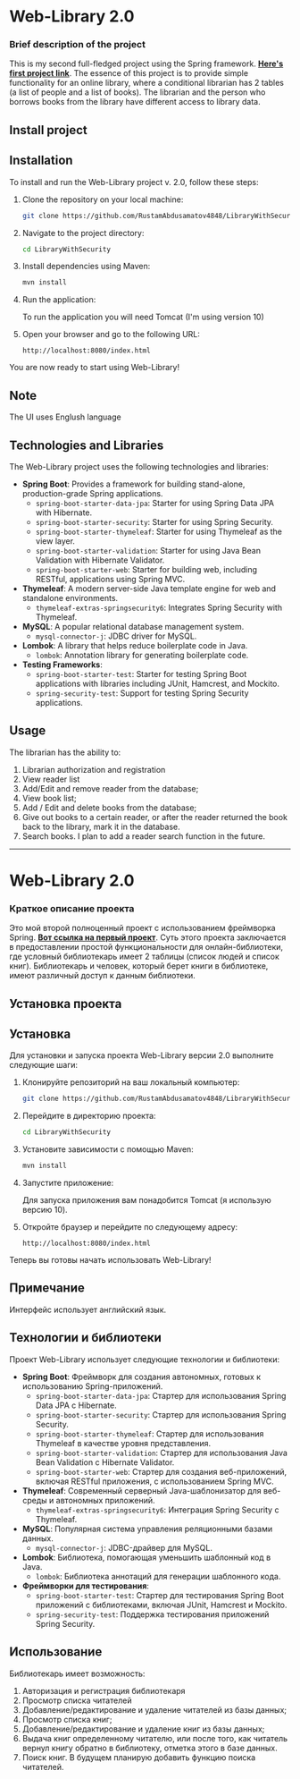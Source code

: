 # Web-Library 2.0

### **Brief description of the project**

This is my second full-fledged project using the Spring framework. **[Here's first project link](https://github.com/RustamAbdusamatov4848/LibraryWithJDBCTemplate)**. 
The essence of this project is to provide simple functionality for an online library, where a conditional librarian has 2 tables (a list of people and a list of books). 
The librarian and the person who borrows books from the library have different access to library data.

## Install project

## Installation

To install and run the Web-Library project v. 2.0, follow these steps:

1. Clone the repository on your local machine:

    ```bash
    git clone https://github.com/RustamAbdusamatov4848/LibraryWithSecurity.git
    ```

2. Navigate to the project directory:

    ```bash
    cd LibraryWithSecurity
    ```

3. Install dependencies using Maven:

    ```bash
    mvn install
    ```

4. Run the application:
   
    To run the application you will need Tomcat (I'm using version 10)

5. Open your browser and go to the following URL:

    ```
    http://localhost:8080/index.html
    ```

You are now ready to start using Web-Library!

## Note
The UI uses Englush language

## Technologies and Libraries

The Web-Library project uses the following technologies and libraries:

- **Spring Boot**: Provides a framework for building stand-alone, production-grade Spring applications.
  - `spring-boot-starter-data-jpa`: Starter for using Spring Data JPA with Hibernate.
  - `spring-boot-starter-security`: Starter for using Spring Security.
  - `spring-boot-starter-thymeleaf`: Starter for using Thymeleaf as the view layer.
  - `spring-boot-starter-validation`: Starter for using Java Bean Validation with Hibernate Validator.
  - `spring-boot-starter-web`: Starter for building web, including RESTful, applications using Spring MVC.
- **Thymeleaf**: A modern server-side Java template engine for web and standalone environments.
  - `thymeleaf-extras-springsecurity6`: Integrates Spring Security with Thymeleaf.
- **MySQL**: A popular relational database management system.
  - `mysql-connector-j`: JDBC driver for MySQL.
- **Lombok**: A library that helps reduce boilerplate code in Java.
  - `lombok`: Annotation library for generating boilerplate code.
- **Testing Frameworks**:
  - `spring-boot-starter-test`: Starter for testing Spring Boot applications with libraries including JUnit, Hamcrest, and Mockito.
  - `spring-security-test`: Support for testing Spring Security applications.


## Usage
The librarian has the ability to:

1. Librarian authorization and registration
2. View reader list
3. Add/Edit and remove reader from the database;
4. View book list;
5. Add / Edit and delete books from the database;
6. Give out books to a certain reader, or after the reader returned the book back to the library, mark it in the database.
7. Search books. I plan to add a reader search function in the future.

---

# Web-Library 2.0

### **Краткое описание проекта**

Это мой второй полноценный проект с использованием фреймворка Spring. **[Вот ссылка на первый проект](https://github.com/RustamAbdusamatov4848/LibraryWithJDBCTemplate)**.
Суть этого проекта заключается в предоставлении простой функциональности для онлайн-библиотеки, где условный библиотекарь имеет 2 таблицы (список людей и список книг).
Библиотекарь и человек, который берет книги в библиотеке, имеют различный доступ к данным библиотеки.

## Установка проекта

## Установка

Для установки и запуска проекта Web-Library версии 2.0 выполните следующие шаги:

1. Клонируйте репозиторий на ваш локальный компьютер:

    ```bash
    git clone https://github.com/RustamAbdusamatov4848/LibraryWithSecurity.git
    ```

2. Перейдите в директорию проекта:

    ```bash
    cd LibraryWithSecurity
    ```

3. Установите зависимости с помощью Maven:

    ```bash
    mvn install
    ```

4. Запустите приложение:
   
    Для запуска приложения вам понадобится Tomcat (я использую версию 10).

5. Откройте браузер и перейдите по следующему адресу:

    ```
    http://localhost:8080/index.html
    ```

Теперь вы готовы начать использовать Web-Library!

## Примечание
Интерфейс использует английский язык.

## Технологии и библиотеки

Проект Web-Library использует следующие технологии и библиотеки:

- **Spring Boot**: Фреймворк для создания автономных, готовых к использованию Spring-приложений.
  - `spring-boot-starter-data-jpa`: Стартер для использования Spring Data JPA с Hibernate.
  - `spring-boot-starter-security`: Стартер для использования Spring Security.
  - `spring-boot-starter-thymeleaf`: Стартер для использования Thymeleaf в качестве уровня представления.
  - `spring-boot-starter-validation`: Стартер для использования Java Bean Validation с Hibernate Validator.
  - `spring-boot-starter-web`: Стартер для создания веб-приложений, включая RESTful приложения, с использованием Spring MVC.
- **Thymeleaf**: Современный серверный Java-шаблонизатор для веб-среды и автономных приложений.
  - `thymeleaf-extras-springsecurity6`: Интеграция Spring Security с Thymeleaf.
- **MySQL**: Популярная система управления реляционными базами данных.
  - `mysql-connector-j`: JDBC-драйвер для MySQL.
- **Lombok**: Библиотека, помогающая уменьшить шаблонный код в Java.
  - `lombok`: Библиотека аннотаций для генерации шаблонного кода.
- **Фреймворки для тестирования**:
  - `spring-boot-starter-test`: Стартер для тестирования Spring Boot приложений с библиотеками, включая JUnit, Hamcrest и Mockito.
  - `spring-security-test`: Поддержка тестирования приложений Spring Security.

## Использование

Библиотекарь имеет возможность:

1. Авторизация и регистрация библиотекаря
2. Просмотр списка читателей
3. Добавление/редактирование и удаление читателей из базы данных;
4. Просмотр списка книг;
5. Добавление/редактирование и удаление книг из базы данных;
6. Выдача книг определенному читателю, или после того, как читатель вернул книгу обратно в библиотеку, отметка этого в базе данных.
7. Поиск книг. В будущем планирую добавить функцию поиска читателей.

